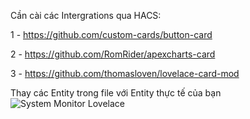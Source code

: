 Cần cài các Intergrations qua HACS:

  1 - https://github.com/custom-cards/button-card
	
  2 - https://github.com/RomRider/apexcharts-card
	
  3 - https://github.com/thomasloven/lovelace-card-mod
	
Thay các Entity trong file với Entity thực tế của bạn
![System Monitor Lovelace](https://github.com/khaisilk1910/Home-Assistant-System-Monitor-Lovelace/assets/3167468/a8fb99fb-3077-4465-b0b4-44181e92e78d)

